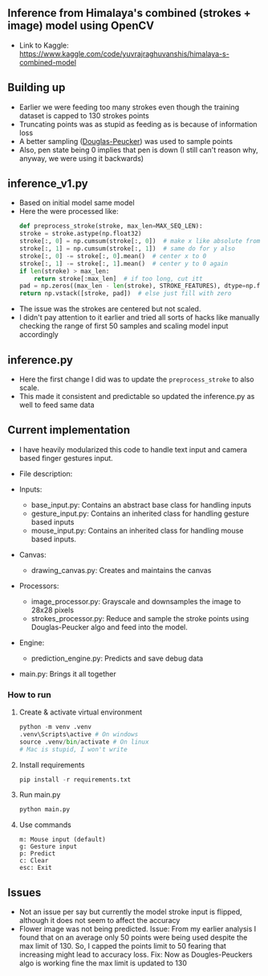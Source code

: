 ## Inference from Himalaya's combined (strokes + image) model using OpenCV
- Link to Kaggle: https://www.kaggle.com/code/yuvrajraghuvanshis/himalaya-s-combined-model

## Building up
- Earlier we were feeding too many strokes even though the training dataset is capped to 130 strokes points
- Truncating points was as stupid as feeding as is because of information loss
- A better sampling ([Douglas-Peucker](https://en.wikipedia.org/wiki/Ramer-Douglas-Peucker_algorithm)) was used to sample points
- Also, pen state being 0 implies that pen is down (I still can't reason why, anyway, we were using it backwards)


## inference_v1.py
- Based on initial model same model
- Here the were processed like: 
    ```python
    def preprocess_stroke(stroke, max_len=MAX_SEQ_LEN):
    stroke = stroke.astype(np.float32)
    stroke[:, 0] = np.cumsum(stroke[:, 0])  # make x like absolute from delta
    stroke[:, 1] = np.cumsum(stroke[:, 1])  # same do for y also
    stroke[:, 0] -= stroke[:, 0].mean()  # center x to 0
    stroke[:, 1] -= stroke[:, 1].mean()  # center y to 0 again
    if len(stroke) > max_len:
        return stroke[:max_len]  # if too long, cut itt
    pad = np.zeros((max_len - len(stroke), STROKE_FEATURES), dtype=np.float32)
    return np.vstack([stroke, pad])  # else just fill with zero
    ```
- The issue was the strokes are centered but not scaled.
- I didn't pay attention to it earlier and tried all sorts of hacks like manually checking the range of first 50 samples and scaling model input accordingly

## inference.py
- Here the first change I did was to update the `preprocess_stroke` to also scale.
- This made it consistent and predictable so updated the inference.py as well to feed same data


## Current implementation
- I have heavily modularized this code to handle text input and camera based finger gestures input.
- File description: 
- Inputs: 
    - base_input.py: Contains an abstract base class for handling inputs
    - gesture_input.py: Contains an inherited class for handling gesture based inputs
    - mouse_input.py: Contains an inherited class for handling mouse based inputs.
    
- Canvas: 
    - drawing_canvas.py: Creates and maintains the canvas

- Processors: 
    - image_processor.py: Grayscale and downsamples the image to 28x28 pixels
    - strokes_processor.py: Reduce and sample the stroke points using Douglas-Peucker algo and feed into the model.

- Engine: 
    - prediction_engine.py: Predicts and save debug data

- main.py: Brings it all together


### How to run
1.  Create & activate virtual environment
    ```python
    python -m venv .venv
    .venv\Scripts\active # On windows
    source .venv/bin/activate # On linux
    # Mac is stupid, I won't write
    ```

2. Install requirements
    ```python
    pip install -r requirements.txt
    ```

3. Run main.py
    ```python
    python main.py
    ```

4. Use commands
    ```
    m: Mouse input (default)
    g: Gesture input
    p: Predict
    c: Clear
    esc: Exit
    ```


## Issues
- Not an issue per say but currently the model stroke input is flipped, although it does not seem to affect the accuracy
- Flower image was not being predicted. Issue: From my earlier analysis I found that on an average only 50 points were being used despite the max limit of 130. So, I capped the points limit to 50 fearing that increasing might lead to accuracy loss. Fix: Now as Dougles-Peuckers algo is working fine the max limit is updated to 130